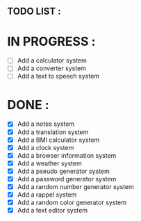 ## TODO LIST :

# IN PROGRESS :
- [ ] Add a calculator system
- [ ] Add a converter system
- [ ] Add a text to speech system

# DONE :
- [x] Add a notes system
- [x] Add a translation system
- [x] Add a BMI calculator system
- [x] Add a clock system
- [x] Add a browser information system
- [x] Add a weather system
- [x] Add a pseudo generator system
- [x] Add a password generator system
- [x] Add a random number generator system
- [x] Add a rappel system
- [x] Add a random color generator system
- [x] Add a text editor system